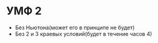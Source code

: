 # УМФ 2
* Без Ньютона(может его в принципе не будет)
* Без 2 и 3 краевых условий(будет в течение часов 4)

